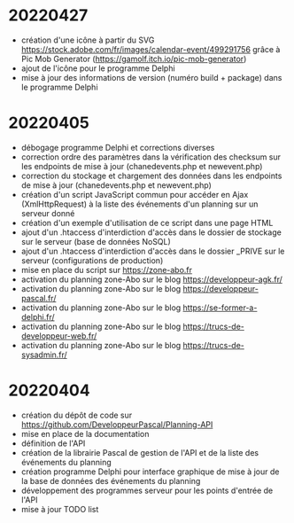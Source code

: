 # 20220427
* création d'une icône à partir du SVG https://stock.adobe.com/fr/images/calendar-event/499291756 grâce à Pic Mob Generator (https://gamolf.itch.io/pic-mob-generator)
* ajout de l'icône pour le programme Delphi
* mise à jour des informations de version (numéro build + package) dans le programme Delphi

# 20220405
* débogage programme Delphi et corrections diverses
* correction ordre des paramètres dans la vérification des checksum sur les endpoints de mise à jour (chanedevents.php et newevent.php)
* correction du stockage et chargement des données dans les endpoints de mise à jour (chanedevents.php et newevent.php)
* création d'un script JavaScript commun pour accéder en Ajax (XmlHttpRequest) à la liste des événements d'un planning sur un serveur donné
* création d'un exemple d'utilisation de ce script dans une page HTML
* ajout d'un .htaccess d'interdiction d'accès dans le dossier de stockage sur le serveur (base de données NoSQL)
* ajout d'un .htaccess d'interdiction d'accès dans le dossier _PRIVE sur le serveur (configurations de production)
* mise en place du script sur https://zone-abo.fr
* activation du planning zone-Abo sur le blog https://developpeur-agk.fr/
* activation du planning zone-Abo sur le blog https://developpeur-pascal.fr/
* activation du planning zone-Abo sur le blog https://se-former-a-delphi.fr/
* activation du planning zone-Abo sur le blog https://trucs-de-developpeur-web.fr/
* activation du planning zone-Abo sur le blog https://trucs-de-sysadmin.fr/

# 20220404
* création du dépôt de code sur https://github.com/DeveloppeurPascal/Planning-API
* mise en place de la documentation
* définition de l'API
* création de la librairie Pascal de gestion de l'API et de la liste des événements du planning
* création programme Delphi pour interface graphique de mise à jour de la base de données des événements du planning
* développement des programmes serveur pour les points d'entrée de l'API
* mise à jour TODO list
